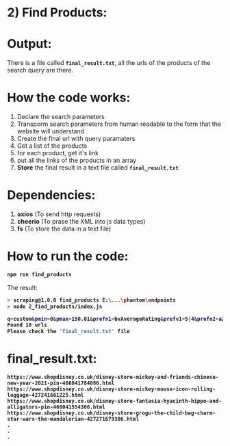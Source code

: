 # 2) Find Products:


# Output:

There is a file called **`final_result.txt`**, all the urls 
of the products of the search query are there.



# How the code works:

1. Declare the search parameters
2. Transporm search parameters from human readable to the form that
the website will understand
3. Create the final url with query paramaters
4. Get a list of the products
5. for each product, get it's link
6. put all the links of the products in an array
7. **Store** the final result in a text file called 
	**`final_result.txt`**


# Dependencies:

1. **axios** (To send http requests)
2. **cheerio** (To prase the XML into js data types)
3. **fs** (To store the data in a text file)



# How to run the code:

<b>

```bash
npm run find_products
```
</b>

The result:

<b>

```bash
> scraping@1.0.0 find_products E:\...\phantom\endpoints
> node 2_find_products/index.js

q=custom&pmin=0&pmax=150.01&prefn1=bvAverageRating&prefv1=5|4&prefn2=a2000002&prefv2=Collectibles|Clothing|Accessories&prefn3=a1000201&prefv3=Backpack|Coats %26 Jackets|Key Chains|Limited Edition|Luggage|Pins&prefn4=a2000001&prefv4=Mickey and Friends|Toy Story|The Mandalorian|Up&
Found 18 urls
Please check the 'final_result.txt' file
```
</b>




# final_result.txt:

<b>

```
https://www.shopdisney.co.uk/disney-store-mickey-and-friends-chinese-new-year-2021-pin-466041784086.html
https://www.shopdisney.co.uk/disney-store-mickey-mouse-icon-rolling-luggage-427241661225.html
https://www.shopdisney.co.uk/disney-store-fantasia-hyacinth-hippo-and-alligators-pin-466041554306.html
https://www.shopdisney.co.uk/disney-store-grogu-the-child-bag-charm-star-wars-the-mandalorian-427271679306.html
.
.
.
```
</b>
